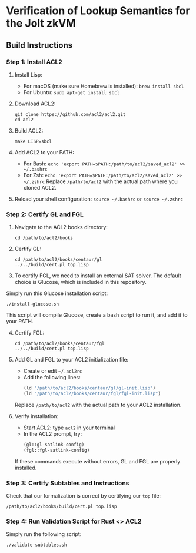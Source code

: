 # Verification of Lookup Semantics for the Jolt zkVM





## Build Instructions

### Step 1: Install ACL2

1. Install Lisp:
   - For macOS (make sure Homebrew is installed): `brew install sbcl`
   - For Ubuntu: `sudo apt-get install sbcl`

2. Download ACL2:
   ```
   git clone https://github.com/acl2/acl2.git
   cd acl2
   ```

3. Build ACL2:
   ```
   make LISP=sbcl
   ```

4. Add ACL2 to your PATH:
   - For Bash: `echo 'export PATH=$PATH:/path/to/acl2/saved_acl2' >> ~/.bashrc`
   - For Zsh: `echo 'export PATH=$PATH:/path/to/acl2/saved_acl2' >> ~/.zshrc`
   Replace `/path/to/acl2` with the actual path where you cloned ACL2.

5. Reload your shell configuration:
   `source ~/.bashrc` or `source ~/.zshrc`

### Step 2: Certify GL and FGL

1. Navigate to the ACL2 books directory:
   ```
   cd /path/to/acl2/books
   ```

2. Certify GL:
   ```
   cd /path/to/acl2/books/centaur/gl
   ../../build/cert.pl top.lisp
   ```


3. To certify FGL, we need to install an external SAT solver. The default choice is Glucose, which is included in this repository.

Simply run this Glucose installation script:
   ```
   ./install-glucose.sh
   ```

This script will compile Glucose, create a bash script to run it, and add it to your PATH.


4. Certify FGL:
   ```
   cd /path/to/acl2/books/centaur/fgl
   ../../build/cert.pl top.lisp
   ```


5. Add GL and FGL to your ACL2 initialization file:
   - Create or edit `~/.acl2rc`
   - Add the following lines:
     ```lisp
     (ld "/path/to/acl2/books/centaur/gl/gl-init.lisp")
     (ld "/path/to/acl2/books/centaur/fgl/fgl-init.lisp")
     ```
   Replace `/path/to/acl2` with the actual path to your ACL2 installation.


6. Verify installation:
   - Start ACL2: type `acl2` in your terminal
   - In the ACL2 prompt, try:
     ```lisp
     (gl::gl-satlink-config)
     (fgl::fgl-satlink-config)
     ```
   If these commands execute without errors, GL and FGL are properly installed.


### Step 3: Certify Subtables and Instructions

Check that our formalization is correct by certifying our `top` file:
```
/path/to/acl2/books/build/cert.pl top.lisp
```

### Step 4: Run Validation Script for Rust <> ACL2

Simply run the following script:
```
./validate-subtables.sh
```